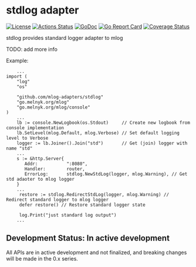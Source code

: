 # stdlog adapter
[![License][license-img]][license] [![Actions Status][action-img]][action] [![GoDoc][godoc-img]][godoc] [![Go Report Card][goreport-img]][goreport] [![Coverage Status][codecov-img]][codecov]

stdlog provides standard logger adapter to mlog

TODO: add more info

Example:
```
	...
import (
	"log"
	"os"

	"github.com/mlog-adapters/stdlog"
	"go.melnyk.org/mlog"
	"go.melnyk.org/mlog/console"
)
	...
	lb := console.NewLogbook(os.Stdout)     // Create new logbook from console implementation
	lb.SetLevel(mlog.Default, mlog.Verbose) // Set default logging level to Verbose
	logger := lb.Joiner().Join("std")       // Get (join) logger with name "std"
	...
	s := &http.Server{
       Addr:           ":8080",
       Handler:        router,
       ErrorLog:       stdlog.NewStdLog(logger, mlog.Warning), // Get std adaoter to mlog logger
	}
	...
	 restore := stdlog.RedirectStdLog(logger, mlog.Warning) // Redirect standard logger to mlog logger
	 defer restore() // Restore standard logger state

	 log.Print("just standard log output")
	...
```

## Development Status: In active development
All APIs are in active development and not finalized, and breaking changes will be made in the 0.x series.


[license-img]: https://img.shields.io/badge/license-MIT-blue.svg
[license]: https://github.com/mmelnyk/mpool/blob/master/LICENSE
[action-img]: https://github.com/mlog-adapters/stdlog/workflows/Test/badge.svg
[action]: https://github.com/mlog-adapters/stdlog/actions
[godoc-img]: https://godoc.org/github.com/mlog-adapters/stdlog?status.svg
[godoc]: https://godoc.org/github.com/mlog-adapters/stdlog
[goreport-img]: https://goreportcard.com/badge/github.com/mlog-adapters/stdlog
[goreport]: https://goreportcard.com/report/github.com/mlog-adapters/stdlog
[codecov-img]: https://codecov.io/gh/mlog-adapters/stdlog/branch/master/graph/badge.svg
[codecov]: https://codecov.io/gh/mlog-adapters/stdlog
